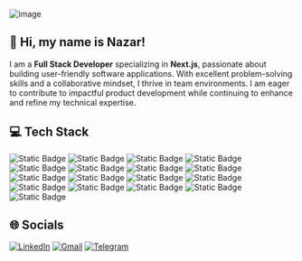 ![image](https://github.com/user-attachments/assets/4c2ab298-d0d7-49ad-9681-c448264b5c27)

👋 Hi, my name is Nazar!
---

I am a **Full Stack Developer** specializing in **Next.js**, passionate about building user-friendly software applications. With excellent problem-solving skills and a collaborative mindset, I thrive in team environments. I am eager to contribute to impactful product development while continuing to enhance and refine my technical expertise.

💻 Tech Stack
---
![Static Badge](https://img.shields.io/badge/JavaScript-%23F7DF1E?style=for-the-badge&logo=javascript&logoColor=%23000000)
![Static Badge](https://img.shields.io/badge/TypeScript-%233178C6?style=for-the-badge&logo=typescript&logoColor=%23fff)
![Static Badge](https://img.shields.io/badge/React-%2361DAFB?style=for-the-badge&logo=react&logoColor=%23000000)
![Static Badge](https://img.shields.io/badge/NextJS-%2318181b?style=for-the-badge&logo=nextdotjs&logoColor=%23fff)
![Static Badge](https://img.shields.io/badge/NodeJS-%235FA04E?style=for-the-badge&logo=nodedotjs&logoColor=%23fff)
![Static Badge](https://img.shields.io/badge/Redux-%23764ABC?style=for-the-badge&logo=redux&logoColor=%23fff)
![Static Badge](https://img.shields.io/badge/SASS-%23CC6699?style=for-the-badge&logo=sass&logoColor=%23fff)
![Static Badge](https://img.shields.io/badge/Sanity-%23F03E2F?style=for-the-badge&logo=sanity&logoColor=%23fff)
![Static Badge](https://img.shields.io/badge/Tailwind%20CSS-%2306B6D4?style=for-the-badge&logo=tailwindcss&logoColor=%23fff)
![Static Badge](https://img.shields.io/badge/CSS3-%231572B6?style=for-the-badge&logo=css3&logoColor=%23fff)
![Static Badge](https://img.shields.io/badge/HTML5-%23E34F26?style=for-the-badge&logo=html5&logoColor=%23fff)
![Static Badge](https://img.shields.io/badge/Next%20Auth-%2318181b?style=for-the-badge&logo=nextdns&logoColor=%23fff)
![Static Badge](https://img.shields.io/badge/Git-%23F05032?style=for-the-badge&logo=git&logoColor=%23fff)
![Static Badge](https://img.shields.io/badge/React%20Query-%23FF4154?style=for-the-badge&logo=reactquery&logoColor=%23fff)
![Static Badge](https://img.shields.io/badge/React%20Hook%20Form-%23EC5990?style=for-the-badge&logo=reacthookform&logoColor=%23fff)
![Static Badge](https://img.shields.io/badge/Stripe-%23008CDD?style=for-the-badge&logo=stripe&logoColor=%23fff)
![Static Badge](https://img.shields.io/badge/Figma-%23F24E1E?style=for-the-badge&logo=figma&logoColor=%23fff)

🌐 Socials
---
[![LinkedIn](https://img.shields.io/badge/LinkedIn-%230A66C2?style=flat&logo=linkedin&logoColor=%23fff)](https://www.linkedin.com/in/nzavalniuk/) 
[![Gmail](https://img.shields.io/badge/Gmail-%23EA4335?style=flat&logo=gmail&logoColor=%23fff)](mailto:nazarzaval99@gmail.com)
[![Telegram](https://img.shields.io/badge/Telegram-%2326A5E4?style=flat&logo=telegram&logoColor=%23fff)](https://t.me/Nazar3840)
















